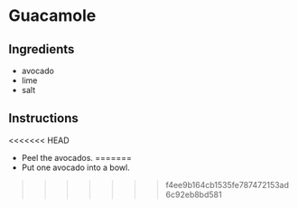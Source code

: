 # Guacamole
## Ingredients
* avocado
* lime
* salt
## Instructions
<<<<<<< HEAD
* Peel the avocados.
=======
* Put one avocado into a bowl.
>>>>>>> f4ee9b164cb1535fe787472153ad6c92eb8bd581
